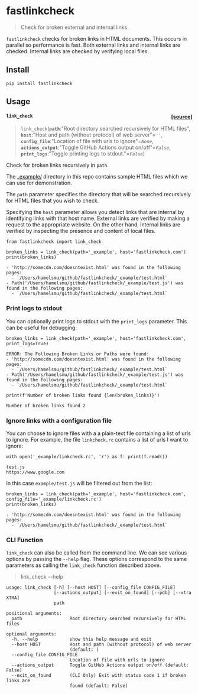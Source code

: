 # fastlinkcheck
> Check for broken external and internal links.  


`fastlinkcheck` checks for broken links in HTML documents.  This occurs in parallel so performance is fast.  Both external links and internal links are checked.  Internal links are checked by verifying local files.

## Install

`pip install fastlinkcheck`

## Usage


<h4 id="link_check" class="doc_header"><code>link_check</code><a href="https://github.com/fastai/fastlinkcheck/tree/master/fastlinkcheck/linkcheck.py#L83" class="source_link" style="float:right">[source]</a></h4>

> <code>link_check</code>(**`path`**:"Root directory searched recursively for HTML files", **`host`**:"Host and path (without protocol) of web server"=*`''`*, **`config_file`**:"Location of file with urls to ignore"=*`None`*, **`actions_output`**:"Toggle GitHub Actions output on/off"=*`False`*, **`print_logs`**:"Toggle printing logs to stdout."=*`False`*)

Check for broken links recursively in `path`.


The [_example/](https://github.com/fastai/fastlinkcheck/tree/master/_example) directory in this repo contains sample HTML files which we can use for demonstration.  

The `path` parameter specifies the directory that will be searched recursively for HTML files that you wish to check.

Specifying the `host` parameter allows you detect links that are internal by identifying links with that host name. External links are verified by making a request to the appropriate website.  On the other hand, internal links are verified by inspecting the presence and content of local files.  

```
from fastlinkcheck import link_check

broken_links = link_check(path='_example', host='fastlinkcheck.com')
print(broken_links)
```





    - 'http://somecdn.com/doesntexist.html' was found in the following pages:
      - `/Users/hamelsmu/github/fastlinkcheck/_example/test.html`
    - Path('/Users/hamelsmu/github/fastlinkcheck/_example/test.js') was found in the following pages:
      - `/Users/hamelsmu/github/fastlinkcheck/_example/test.html`


### Print logs to stdout 

You can optionally print logs to stdout with the `print_logs` parameter.  This can be useful for debugging:

```
broken_links = link_check(path='_example', host='fastlinkcheck.com', print_logs=True)
```





    
    ERROR: The Following Broken Links or Paths were found:
    - 'http://somecdn.com/doesntexist.html' was found in the following pages:
      - `/Users/hamelsmu/github/fastlinkcheck/_example/test.html`
    - Path('/Users/hamelsmu/github/fastlinkcheck/_example/test.js') was found in the following pages:
      - `/Users/hamelsmu/github/fastlinkcheck/_example/test.html`


```
print(f'Number of broken links found {len(broken_links)}')
```

    Number of broken links found 2


### Ignore links with a configuration file

You can choose to ignore files with a a plain-text file containing a list of urls to ignore.  For example, the file `linkcheck.rc` contains a list of urls I want to ignore:

```
with open('_example/linkcheck.rc', 'r') as f: print(f.read())
```

    test.js
    https://www.google.com
    


In this case `example/test.js` will be filtered out from the list:

```
broken_links = link_check(path='_example', host='fastlinkcheck.com', config_file='_example/linkcheck.rc')
print(broken_links)
```





    - 'http://somecdn.com/doesntexist.html' was found in the following pages:
      - `/Users/hamelsmu/github/fastlinkcheck/_example/test.html`


### CLI Function

<code>link_check</code> can also be called from the command line.  We can see various options by passing the `--help` flag.  These options correspond to the same parameters as calling the `link_check` function described above.

> link_check --help

```
usage: link_check [-h] [--host HOST] [--config_file CONFIG_FILE]
                  [--actions_output] [--exit_on_found] [--pdb] [--xtra XTRA]
                  path

positional arguments:
  path                  Root directory searched recursively for HTML files

optional arguments:
  -h, --help            show this help message and exit
  --host HOST           Host and path (without protocol) of web server
                        (default: )
  --config_file CONFIG_FILE
                        Location of file with urls to ignore
  --actions_output      Toggle GitHub Actions output on/off (default: False)
  --exit_on_found       (CLI Only) Exit with status code 1 if broken links are
                        found (default: False)
```
